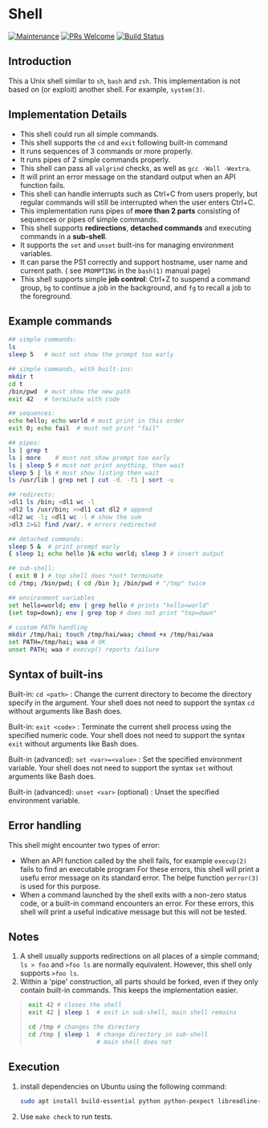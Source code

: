 # Shell

[![Maintenance][maintain-badge]][maintain-act] [![PRs Welcome][pr-badge]][pr-act] [![Build Status][travisci-badge]][travisci-builds]

## Introduction

This a Unix shell similar to `sh`, `bash` and `zsh`.
This implementation is not based on (or exploit) another shell. For example, `system(3)`.

## Implementation Details

- This shell could run all simple commands.
- This shell supports the `cd` and `exit` following built-in command
- It runs sequences of 3 commands or more properly.
- It runs pipes of 2 simple commands properly.
- This shell can pass all `valgrind` checks, as well as `gcc -Wall -Wextra`.
- It will print an error message on the standard output when an API function fails.
- This shell can handle interrupts such as Ctrl+C from users properly, but regular commands will still be interrupted when the user enters Ctrl+C.
- This implementation runs pipes of **more than 2 parts** consisting of sequences or pipes of simple commands.
- This shell supports **redirections**, **detached commands** and executing commands in a **sub-shell**.
- It supports the `set` and `unset` built-ins for managing environment variables.
- It can parse the PS1 correctly and support hostname, user name and current path. ( see `PROMPTING` in the `bash(1)` manual page)
- This shell supports simple **job control**: Ctrl+Z to suspend a command group, `bg` to continue a job in the background, and `fg` to recall a job to the foreground.

## Example commands

```sh
## simple commands:
ls
sleep 5   # must not show the prompt too early
```

```sh
## simple commands, with built-ins:
mkdir t
cd t
/bin/pwd  # must show the new path
exit 42   # terminate with code
```

```sh
## sequences:
echo hello; echo world # must print in this order
exit 0; echo fail  # must not print "fail"
```

```sh
## pipes:
ls | grep t
ls | more    # must not show prompt too early
ls | sleep 5 # must not print anything, then wait
sleep 5 | ls # must show listing then wait
ls /usr/lib | grep net | cut -d. -f1 | sort -u
```

```sh
## redirects:
>dl1 ls /bin; <dl1 wc -l
>dl2 ls /usr/bin; >>dl1 cat dl2 # append
<dl2 wc -l; <dl1 wc -l # show the sum
>dl3 2>&1 find /var/. # errors redirected
```

```sh
## detached commands:
sleep 5 &  # print prompt early
{ sleep 1; echo hello }& echo world; sleep 3 # invert output
```

```sh
## sub-shell:
( exit 0 ) # top shell does *not* terminate
cd /tmp; /bin/pwd; ( cd /bin ); /bin/pwd # "/tmp" twice
```

```sh
## environment variables
set hello=world; env | grep hello # prints "hello=world"
(set top=down); env | grep top # does not print "top=down"

# custom PATH handling
mkdir /tmp/hai; touch /tmp/hai/waa; chmod +x /tmp/hai/waa
set PATH=/tmp/hai; waa # OK
unset PATH; waa # execvp() reports failure
```

## Syntax of built-ins

Built-in: `cd <path>`
:   Change the current directory to become the directory specify in the argument. Your shell does not need to support the syntax `cd` without arguments like Bash does.

Built-in: `exit <code>`
:   Terminate the current shell process using the specified numeric code. Your shell does not need to support the syntax `exit` without arguments like Bash does.

Built-in (advanced): `set <var>=<value>`
:   Set the specified environment variable. Your shell does not need to support the syntax `set` without arguments like Bash does.

Built-in (advanced): `unset <var>` (optional)
:   Unset the specified environment variable.


## Error handling

This shell might encounter two types of error:

-   When an API function called by the shell fails, for example `execvp(2)` fails to find an executable program For these errors, this shell will print a usefu error message on its standard error. The helpe function `perror(3)` is used for this purpose.
-   When a command launched by the shell exits with a non-zero status code, or a built-in command encounters an error. For these errors, this shell will print a useful indicative message but this will not be tested.

## Notes

1. A shell usually supports redirections on all places of a simple command; `ls > foo` and `>foo ls` are normally equivalent. However, this shell only supports `>foo ls`.
2.  Within a 'pipe' construction, all parts should be forked, even if they only contain built-in commands. This keeps the implementation easier.

> ``` sh
> exit 42 # closes the shell
> exit 42 | sleep 1  # exit in sub-shell, main shell remains
>
> cd /tmp # changes the directory
> cd /tmp | sleep 1  # change directory in sub-shell
>                    # main shell does not
> ```

## Execution

1. install dependencies on Ubuntu using the following command:

    ```sh
    sudo apt install build-essential python python-pexpect libreadline-dev flex valgrind
    ```
2. Use `make check` to run tests.


[travisci-badge]: https://travis-ci.com/HongyuHe/shell.svg?branch=main
[travisci-builds]: https://travis-ci.com/HongyuHe/shell
[maintain-badge]: https://img.shields.io/badge/Maintained%3F-yes-green.svg
[maintain-act]: https://github.com/HongyuHe/shell/graphs/commit-activity
[pr-badge]: https://img.shields.io/badge/PRs-welcome-brightgreen.svg?style=flat-square
[pr-act]: http://makeapullrequest.com